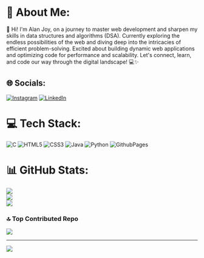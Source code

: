 # 💫 About Me:
👋 Hi! I'm Alan Joy, on a journey to master web development and sharpen my skills in data structures and algorithms (DSA). Currently exploring the endless possibilities of the web and diving deep into the intricacies of efficient problem-solving. Excited about building dynamic web applications and optimizing code for performance and scalability. Let's connect, learn, and code our way through the digital landscape! 💻✨


## 🌐 Socials:
[![Instagram](https://img.shields.io/badge/Instagram-%23E4405F.svg?logo=Instagram&logoColor=white)](https://instagram.com/https://www.instagram.com/_alan_joy_1/) [![LinkedIn](https://img.shields.io/badge/LinkedIn-%230077B5.svg?logo=linkedin&logoColor=white)](https://linkedin.com/in/https://www.linkedin.com/in/alan-joy-83b378266/) 

# 💻 Tech Stack:
![C](https://img.shields.io/badge/c-%2300599C.svg?style=flat-square&logo=c&logoColor=white) ![HTML5](https://img.shields.io/badge/html5-%23E34F26.svg?style=flat-square&logo=html5&logoColor=white) ![CSS3](https://img.shields.io/badge/css3-%231572B6.svg?style=flat-square&logo=css3&logoColor=white) ![Java](https://img.shields.io/badge/java-%23ED8B00.svg?style=flat-square&logo=openjdk&logoColor=white) ![Python](https://img.shields.io/badge/python-3670A0?style=flat-square&logo=python&logoColor=ffdd54) ![GithubPages](https://img.shields.io/badge/github%20pages-121013?style=flat-square&logo=github&logoColor=white)
# 📊 GitHub Stats:
![](https://github-readme-stats.vercel.app/api?username=Alan9072&theme=city_light&hide_border=true&include_all_commits=true&count_private=true)<br/>
![](https://github-readme-streak-stats.herokuapp.com/?user=Alan9072&theme=city_light&hide_border=true)<br/>
![](https://github-readme-stats.vercel.app/api/top-langs/?username=Alan9072&theme=city_light&hide_border=true&include_all_commits=true&count_private=true&layout=compact)

### 🔝 Top Contributed Repo
![](https://github-contributor-stats.vercel.app/api?username=Alan9072&limit=5&theme=tokyonight&combine_all_yearly_contributions=true)

---
[![](https://visitcount.itsvg.in/api?id=Alan9072&icon=7&color=6)](https://visitcount.itsvg.in)

<!-- Proudly created with GPRM ( https://gprm.itsvg.in ) -->
